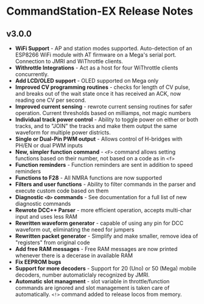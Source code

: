 # CommandStation-EX Release Notes

## v3.0.0

 - **WiFi Support** - AP and station modes supported. Auto-detection of an ESP8266 WiFi module with AT firmware on a Mega's serial port. Connection to JMRI and WiThrottle clients.
 - **Withrottle Integrations** - Act as a host for four WiThrottle clients concurrently. 
 - **Add LCD/OLED support** - OLED supported on Mega only
 - **Improved CV programming routines** - checks for length of CV pulse, and breaks out of the wait state once it has received an ACK, now reading one CV per second.
 - **Improved current sensing** - rewrote current sensing routines for safer operation. Current thresholds based on milliamps, not magic numbers
 - **Individual track power control** - Ability to toggle power on either or both tracks, and to "JOIN" the tracks and make them output the same waveform for multiple power districts.
 - **Single or Dual-Pin PWM output** - Allows control of H-bridges with PH/EN or dual PWM inputs
 - **New, simpler function command** - ```<F>``` command allows setting functions based on their number, not based on a code as in ```<f>```
 - **Function reminders** - Function reminders are sent in addition to speed reminders
 - **Functions to F28** - All NMRA functions are now supported
 - **Filters and user functions** - Ability to filter commands in the parser and execute custom code based on them
 - **Diagnostic ```<D>``` commands** - See documentation for a full list of new diagnostic commands
 - **Rewrote DCC++ Parser** - more efficient operation, accepts multi-char input and uses less RAM
 - **Rewritten waveform generator** - capable of using any pin for DCC waveform out, eliminating the need for jumpers
 - **Rewritten packet generator** - Simplify and make smaller, remove idea of "registers" from original code
 - **Add free RAM messages** - Free RAM messages are now printed whenever there is a decerase in available RAM
 - **Fix EEPROM bugs**
 - **Support for more decoders** - Support for 20 (Uno) or 50 (Mega) mobile decoders, number automaticlaly recognized by JMRI.
 - **Automatic slot managment** - slot variable in throttle/function commands are ignored and slot management is taken care of automatically. ```<!>``` command added to release locos from memory.
